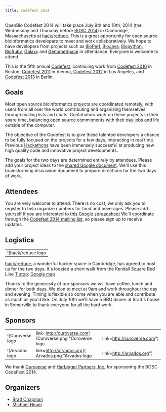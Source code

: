 ```yaml
---
title: Codefest 2014
---
```


OpenBio Codefest 2014 will take place July 9th and 10th, 2014 (the
Wednesday and Thursday before [BOSC 2014](BOSC_2014 "wikilink")) in
Cambridge, Massachusetts at [hack/reduce](http://www.hackreduce.org/).
This is a great opportunity for open source bioinformatics developers to
meet and work collaboratively. We hope to have developers from projects
such as [BioPerl](http://bioperl.org),
[BioJava](http://www.biojava.org), [Biopython](http://biopython.org),
[BioRuby](http://www.bioruby.org), [Galaxy](http://wiki.g2.bx.psu.edu/)
and [GenomeSpace](http://www.genomespace.org) in attendance. Everyone is
welcome to attend.

This is the fifth annual [Codefest](Codefest "wikilink"), continuing
work from [Codefest 2010](Codefest_2010 "wikilink") in Boston, [Codefest
2011](Codefest_2011 "wikilink") in Vienna, [Codefest
2012](Codefest_2012 "wikilink") in Los Angeles, and [Codefest
2013](Codefest_2013 "wikilink") in Berlin.

Goals
-----

Most open source bioinformatics projects are coordinated remotely, with
users from all over the world contributing and organizing themselves
through mailing lists and chats. Contributors work on these projects in
their spare time, balancing open source commitments with their day jobs
and life outside of the computer.

The objective of the Codefest is to give these talented developers a
chance to be fully focused on the projects for a few days, interacting
in real time. Previous
[Hackathons](http://www.open-bio.org/wiki/Hackathon) have been immensely
successful at producing new high quality code and innovative project
developments.

The goals for the two days are determined entirely by attendees. Please
add your project ideas to the [shared Google
document](https://docs.google.com/document/d/1yADE2bb0rEU6TASxuSPsvTdHvh_rtCXzJrsL3NWzxXE/edit?usp=sharing).
We'll use this brainstorming discussion document to prepare directions
for the two days of work.

Attendees
---------

You are very welcome to attend. There is no cost, we only ask you to
register to help organize numbers for food and beverages. Please add
yourself if you are interested to [this Google
spreadsheet](https://docs.google.com/spreadsheet/ccc?key=0Agxg-o4ZmoZ4dHU1OXhrczV3Q3d5eE9CUVhBc1dGNWc&usp=sharing)
We'll coordinate through the [Codefest 2014 mailing
list](https://groups.google.com/forum/?fromgroups#!forum/openbio-codefest-2014),
so please sign up to receive updates.

Logistics
---------

|                                                                                                                                |
|--------------------------------------------------------------------------------------------------------------------------------|
| ![hack/reduce logo|link=<http://www.hackreduce.org/>](hack-reduce-logo.png "hack/reduce logo|link=http://www.hackreduce.org/") |

[hack/reduce](http://www.hackreduce.org/), a wonderful hacker space in
Cambridge, has agreed to host us for the two days. It's located a short
walk from the Kendall Square Red Line [T stop](http://mbta.com/):
[Google map](http://goo.gl/maps/c8qkV)

Thanks to the generosity of our sponsors we will have coffee, lunch and
dinner for both days. We plan to meet at 9am and work throughout the day
and evening. Timing is flexible so come when you are able and contribute
as much as you'd like. On July 10th we'll have a BBQ dinner at Brad's
house in Somerville to thank everyone for all the hard work.

Sponsors
--------

|                                                                                                         |          |                                                                                                                                                        |
|---------------------------------------------------------------------------------------------------------|----------|--------------------------------------------------------------------------------------------------------------------------------------------------------|
| ![Curoverse logo|link=<http://curoverse.com>](Curoverse.png "Curoverse logo|link=http://curoverse.com") |          | ![Harbinger Partners logo|link=<http://harbinger-partners.com/>](HP-logo-no-tagline.png "Harbinger Partners logo|link=http://harbinger-partners.com/") |
| ![Arvados logo|link=<http://arvados.org>]( Arvados.png "Arvados logo|link=http://arvados.org")          |

We thank [Curoverse](http://curoverse.com) and [Harbinger Partners,
Inc.](http://harbinger-partners.com/) for sponsoring the BOSC CodeFest
2014.

Organizers
----------

-   [Brad Chapman](http://bcbio.wordpress.com/)
-   [Michael Heuer](http://github.com/heuermh/)

